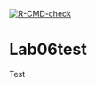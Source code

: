 <!-- badges: start -->
[![R-CMD-check](https://github.com/kerni714/Lab06test/actions/workflows/R-CMD-check.yaml/badge.svg)](https://github.com/kerni714/Lab06test/actions/workflows/R-CMD-check.yaml)
<!-- badges: end -->

# Lab06test
Test
